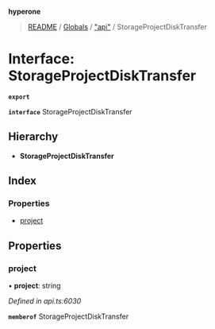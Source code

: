 **hyperone**

> [README](../README.md) / [Globals](../globals.md) / ["api"](../modules/_api_.md) / StorageProjectDiskTransfer

# Interface: StorageProjectDiskTransfer

**`export`** 

**`interface`** StorageProjectDiskTransfer

## Hierarchy

* **StorageProjectDiskTransfer**

## Index

### Properties

* [project](_api_.storageprojectdisktransfer.md#project)

## Properties

### project

•  **project**: string

*Defined in api.ts:6030*

**`memberof`** StorageProjectDiskTransfer
